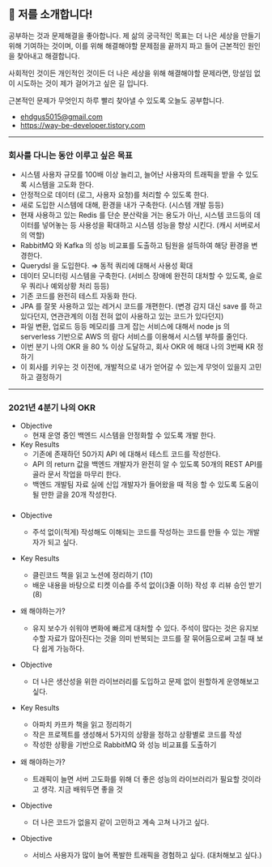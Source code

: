 📌 저를 소개합니다!
-
공부하는 것과 문제해결을 좋아합니다. 제 삶의 궁극적인 목표는 더 나은 세상을 만들기 위해 기여하는 것이며, 이를 위해 해결해야할 문제점을 끝까지 파고 들어 근본적인 원인을 찾아내고 해결합니다.

사회적인 것이든 개인적인 것이든 더 나은 세상을 위해 해결해야할 문제라면, 망설임 없이 시도하는 것이 제가 걸어가고 싶은 길 입니다.

근본적인 문제가 무엇인지 하루 빨리 찾아낼 수 있도록 오늘도 공부합니다.

* ehdgus5015@gmail.com
* https://way-be-developer.tistory.com
---

### 회사를 다니는 동안 이루고 싶은 목표
- 시스템 사용자 규모를 100배 이상 늘리고, 늘어난 사용자의 트래픽을 받을 수 있도록 시스템을 고도화 한다.
- 안정적으로 데이터 (로그, 사용자 요청)를 처리할 수 있도록 한다.
- 새로 도입한 시스템에 대해, 환경을 내가 구축한다. (시스템 개발 등등)
- 현재 사용하고 있는 Redis 를 단순 분산락을 거는 용도가 아닌, 시스템 코드등의 데이터를 넣어놓는 등 사용성을 확대하고 시스템 성능을 향상 시킨다. (캐시 서버로서의 역할)
- RabbitMQ 와 Kafka 의 성능 비교표를 도출하고 팀원을 설득하여 해당 환경을 변경한다.
- Querydsl 을 도입한다. ⇒ 동적 쿼리에 대해서 사용성 확대
- 데이터 모니터링 시스템을 구축한다. (서비스 장애에 완전히 대처할 수 있도록, 슬로우 쿼리나 예외상황 처리 등등)
- 기존 코드를 완전히 테스트 자동화 한다.
- JPA 를 잘못 사용하고 있는 레거시 코드를 개편한다. (변경 감지 대신 save 를 하고 있다던지, 연관관계의 이점 전혀 없이 사용하고 있는 코드가 있다던지)
- 파일 변환, 업로드 등등 메모리를 크게 잡는 서비스에 대해서 node js 의 serverless 기반으로 AWS 의 람다 서비스를 이용해서 시스템 부하를 줄인다.
- 이번 분기 나의 OKR 을 80 % 이상 도달하고, 회사 OKR 에 해대 나의 3번째 KR 정하기
- 이 회사를 키우는 것 이전에, 개발적으로 내가 얻어갈 수 있는게 무엇이 있을지 고민하고 결정하기
---

### 2021년 4분기 나의 OKR
* Objective
  * 현재 운영 중인 백엔드 시스템을 안정화할 수 있도록 개발 한다.
* Key Results
  - 기존에 존재하던 50가지 API 에 대해서 테스트 코드를 작성한다.
  - API 의 return 값을 백엔드 개발자가 완전히 알 수 있도록 50개의 REST API를 골라 문서 작업을 마무리 한다.
  - 백엔드 개발팀 자료 실에 신입 개발자가 들어왔을 때 적응 할 수 있도록 도움이 될 만한 글을 20개 작성한다.

### 
* Objective
  * 주석 없이(적게) 작성해도 이해되는 코드를 작성하는 코드를 만들 수 있는 개발자가 되고 싶다.
* Key Results
  * 클린코드 책을 읽고 노션에 정리하기 (10)
  * 배운 내용을 바탕으로 티켓 이슈를 주석 없이(3줄 이하) 작성 후 리뷰 승인 받기 (8)
* 왜 해야하는가? 
  * 유지 보수가 쉬워야 변화에 빠르게 대처할 수 있다. 주석이 많다는 것은 유지보수할 자료가 많아진다는 것을 의미 반복되는 코드를 잘 묶어둠으로써 고칠 때 보다 쉽게 가능하다. 

* Objective
  * 더 나은 생산성을 위한 라이브러리를 도입하고 문제 없이 원할하게 운영해보고 싶다. 
* Key Results
  * 아파치 카프카 책을 읽고 정리하기
  * 작은 프로젝트를 생성해서 5가지의 상황을 정하고 상황별로 코드를 작성
  * 작성한 상황을 기반으로 RabbitMQ 와 성능 비교표를 도출하기
* 왜 해야하는가?
  * 트래픽이 늘면 서버 고도화를 위해 더 좋은 성능의 라이브러리가 필요할 것이라고 생각. 지금 배워두면 좋을 것

* Objective
  * 더 나은 코드가 없을지 같이 고민하고 계속 고쳐 나가고 싶다.
* Objective
  * 서비스 사용자가 많이 늘어 폭발한 트래픽을 경험하고 싶다. (대처해보고 싶다.)
